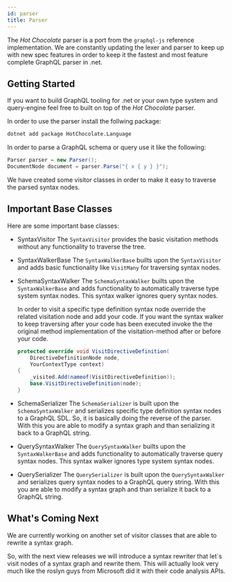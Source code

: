 ```yaml
---
id: parser
title: Parser
---
```


The _Hot Chocolate_ parser is a port from the `graphql-js` reference implementation. We are constantly updating the lexer and parser to keep up with new spec features in order to keep it the fastest and most feature complete GraphQL parser in .net.

## Getting Started

If you want to build GraphQL tooling for .net or your own type system and query-engine feel free to built on top of the _Hot Chocolate_ parser.

In order to use the parser install the follwing package:

```bash
dotnet add package HotChocolate.Language
```

In order to parse a GraphQL schema or query use it like the following:

```csharp
Parser parser = new Parser();
DocumentNode document = parser.Parse("{ x { y } }");
```

We have created some visitor classes in order to make it easy to traverse the parsed syntax nodes.

## Important Base Classes

Here are some important base classes:

- SyntaxVisitor
  The `SyntaxVisitor` provides the basic visitation methods without any functionality to traverse the tree.

- SyntaxWalkerBase
  The `SyntaxWalkerBase` builts upon the `SyntaxVisitor` and adds basic functionality like `VisitMany` for traversing syntax nodes.

- SchemaSyntaxWalker
  The `SchemaSyntaxWalker` builts upon the `SyntaxWalkerBase` and adds functionality to automatically traverse type system syntax nodes. This syntax walker ignores query syntax nodes.
  
  In order to visit a specific type definition syntax node override the related visitation node and add your code. If you want the syntax walker to keep traversing after your code has been executed invoke the the original method implementation of the visitation-method after or before your code.

  ```csharp
  protected override void VisitDirectiveDefinition(
      DirectiveDefinitionNode node,
      YourContextType context)
  {
      _visited.Add(nameof(VisitDirectiveDefinition));
      base.VisitDirectiveDefinition(node);
  }
  ```

- SchemaSerializer
  The `SchemaSerializer` is built upon the `SchemaSyntaxWalker` and serializes specific type definition syntax nodes to a GraphQL SDL. So, it is basically doing the reverse of the parser. With this you are able to modify a syntax graph and than serializing it back to a GraphQL string.

- QuerySyntaxWalker
  The `QuerySyntaxWalker` builts upon the `SyntaxWalkerBase` and adds functionality to automatically traverse query syntax nodes. This syntax walker ignores type system syntax nodes.

- QuerySerializer
  The `QuerySerializer` is built upon the `QuerySyntaxWalker` and serializes query syntax nodes to a GraphQL query string. With this you are able to modify a syntax graph and than serialize it back to a GraphQL string.

## What's Coming Next

We are currently working on another set of visitor classes that are able to rewrite a syntax graph.

So, with the next view releases we will introduce a syntax rewriter that let`s visit nodes of a syntax graph and rewrite them. This will actually look very much like the roslyn guys from Microsoft did it with their code analysis APIs.